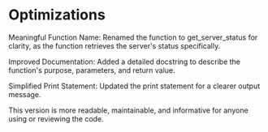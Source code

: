 # Optimizations
Meaningful Function Name: Renamed the function to get_server_status for clarity, as the function retrieves the server's status specifically.

Improved Documentation: Added a detailed docstring to describe the function's purpose, parameters, and return value.

Simplified Print Statement: Updated the print statement for a clearer output message.

This version is more readable, maintainable, and informative for anyone using or reviewing the code.